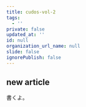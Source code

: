 ```yaml
---
title: cudos-vol-2
tags:
  - ''
private: false
updated_at: ''
id: null
organization_url_name: null
slide: false
ignorePublish: false
---
```


## new article

書くよ。
